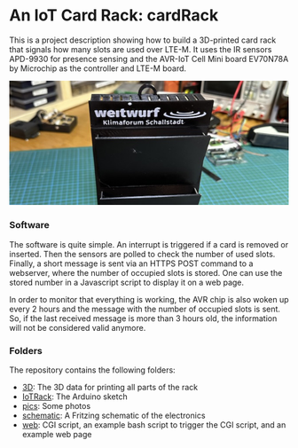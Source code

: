 # An IoT Card Rack: cardRack

This is a project description showing how to build a 3D-printed card rack that signals how many slots are used over LTE-M. It uses the IR sensors APD-9930 for presence sensing and the AVR-IoT Cell Mini board EV70N78A by Microchip as the controller and LTE-M board.

![Box](pics/box.jpeg)

### Software

The software is quite simple. An interrupt is triggered if a card is removed or inserted. Then the sensors are polled to check the number of used slots. Finally, a short message is sent via an HTTPS POST command to a webserver, where the number of occupied slots is stored. One can use the stored number in a Javascript script to display it on a web page. 

In order to monitor that everything is working, the AVR chip is also woken up every 2 hours and the message with the number of occupied slots is sent. So, if the last received message is more than 3 hours old, the information will not be considered valid anymore.

### Folders

The repository contains the following folders:
* [3D](3D): The 3D data for printing all parts of the rack
* [IoTRack](IoTRack): The Arduino sketch
* [pics](pics): Some photos
* [schematic](schematic): A Fritzing schematic of the electronics
* [web](web): CGI script, an example bash script to trigger the CGI script, and an example web page 
